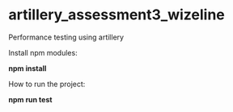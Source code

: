 # artillery_assessment3_wizeline
Performance testing using artillery

Install npm modules:

__npm install__

How to run the project:

__npm run test__
